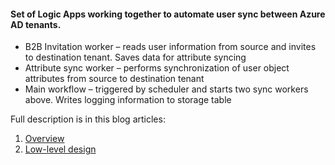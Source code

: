 
#### Set of Logic Apps working together to automate user sync between Azure AD tenants.
- B2B Invitation worker – reads user information from source and invites to destination tenant. Saves data for attribute syncing
- Attribute sync worker – performs synchronization of user object attributes from source to destination tenant
- Main workflow – triggered by scheduler and starts two sync workers above. Writes logging information to storage table

Full description is in this blog articles:
1. [Overview](https://blog.astashin.com/blog/Bring-em-all-in-p5/)
2. [Low-level design](https://blog.astashin.com/blog/Bring-em-all-in-p6/)
